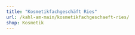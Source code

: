 ```yaml
---
title: "Kosmetikfachgeschäft Ries"
url: /kahl-am-main/kosmetikfachgeschaeft-ries/
shop: Kosmetik
---
```

